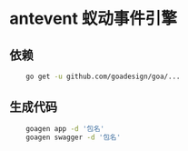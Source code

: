 # antevent 蚁动事件引擎

## 依赖

``` bash
    go get -u github.com/goadesign/goa/...

```

## 生成代码

``` bash
    goagen app -d '包名'
    goagen swagger -d '包名'
    
```
